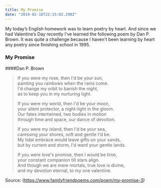 ```yaml
---
title: My Promise
date: "2019-02-18T22:15:02.298Z"
---
```


My today’s English homework was to learn poetry by heart.
And since we had Valentine’s Day recently I’ve learned the following poem by Dan P. Brown.
It was quite a challenge because I haven't been learning by heart any poetry since finishing school in 1995.


### My Promise
####Dan P. Brown

>If you were my rose, then I'd be your sun,<br>
>painting you rainbows when the rains come.<br>
>I'd change my orbit to banish the night,<br>
>as to keep you in my nurturing light.<br>
>
>If you were my world, then I'd be your moon,<br>
>your silent protector, a night-light in the gloom.<br>
>Our fates intertwined, two bodies in motion<br>
>through time and space, our dance of devotion.<br>
>
>If you were my island, then I'd be your sea,<br>
>caressing your shores, soft and gentle I'd be.<br>
>My tidal embrace would leave gifts on your sands,<br>
>but by current and storm, I'd ward your gentle lands.<br>
>
>If you were love's promise, then I would be time,<br>
>your constant companion till stars align.<br>
>And though we are mere mortals, true love is divine,<br>
>and my devotion eternal, to my one valentine.<br>

Source: (https://www.familyfriendpoems.com/poem/my-promise-3)

